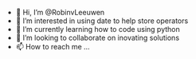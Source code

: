 - 👋 Hi, I’m @RobinvLeeuwen
- 👀 I’m interested in using date to help store operators
- 🌱 I’m currently learning how to code using python
- 💞️ I’m looking to collaborate on inovating solutions
- 📫 How to reach me ...

<!---
RobinvLeeuwen/RobinvLeeuwen is a ✨ special ✨ repository because its `README.md` (this file) appears on your GitHub profile.
You can click the Preview link to take a look at your changes.
--->
